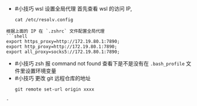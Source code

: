- #小技巧 wsl 设置全局代理
  首先查看 wsl 的访问 IP,
  ```shell
  cat /etc/resolv.config
```
根据上面的 IP 在 `.zshrc` 文件配置全局代理
```shell
export https_proxy=http://172.19.80.1:7890;
export http_proxy=http://172.19.80.1:7890;
export all_proxy=socks5://172.19.80.1:7890;
```
- #小技巧 zsh 报 command not found 查看下是不是没有在 `.bash_profile` 文件里设置环境变量
- #小技巧 更改 git 远程仓库的地址
  ```shell
  git remote set-url origin xxxx
```
- 
